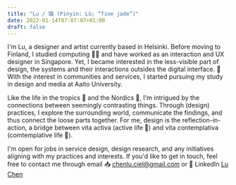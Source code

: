 ```yaml
---
title: "Lu / 璐 (Pinyin: Lù; “fine jade”)"
date: 2022-01-14T07:07:07+01:00
draft: false
---
```


I'm Lu, a designer and artist currently based in Helsinki. Before moving to Finland, I studied computing 🧑‍💻 and have worked as an interaction and UX designer in Singapore. Yet, I became interested in the less-visible part of design, the systems and their interactions outsides the digital interface. 🌱 With the interest in communities and services, I started pursuing my study in design and media at Aalto University.

Like the life in the tropics 🌴 and the Nordics 🌲, I'm intrigued by the connections between seemingly contrasting things. Through (design) practices, I explore the surrounding world, communicate the findings, and thus connect the loose parts together. For me, design is the reflection-in-action, a bridge between vita activa (active life 🙌) and vita contemplativa (comtemplative life 🧠).

I'm open for jobs in service design, design research, and any initiatives aligning with my practices and interests. If you'd like to get in touch, feel free to contact me through email 📥 [chenlu.ciel@gmail.com](chenlu.ciel@gmail.com) or 🤝 LinkedIn [Lu Chen](https://www.linkedin.com/in/lu-chen-43177191/)